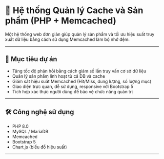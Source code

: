 # 🧠 Hệ thống Quản lý Cache và Sản phẩm (PHP + Memcached)

Một hệ thống web đơn giản giúp quản lý sản phẩm và tối ưu hiệu suất truy xuất dữ liệu bằng cách sử dụng Memcached làm bộ nhớ đệm.

---

## 🎯 Mục tiêu dự án

- Tăng tốc độ phản hồi bằng cách giảm số lần truy vấn cơ sở dữ liệu
- Quản lý sản phẩm linh hoạt từ cả DB và cache
- Giám sát hiệu suất Memcached (Hit/Miss, dung lượng, số lượng mục)
- Giao diện trực quan, dễ sử dụng, responsive với Bootstrap 5
- Tích hợp xác thực người dùng để bảo vệ chức năng quản trị

---

## 🛠️ Công nghệ sử dụng

- PHP 8.0
- MySQL / MariaDB
- Memcached
- Bootstrap 5
- Chart.js (biểu đồ hiệu suất)

---


